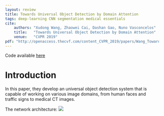 ```yaml
---
layout: review
title: Towards Universal Object Detection by Domain Attention
tags: deep-learning CNN segmentation medical essentials
cite:
    authors: "Xudong Wang, Zhaowei Cai, Dashan Gao, Nuno Vasconcelos"
    title:   "Towards Universal Object Detection by Domain Attention"
    venue:   "CVPR 2019"
pdf: "http://openaccess.thecvf.com/content_CVPR_2019/papers/Wang_Towards_Universal_Object_Detection_by_Domain_Attention_CVPR_2019_paper.pdf"
---
```


Code available [here](https://github.com/rbgirshick/py-faster-rcnn)

# Introduction

In this paper, they develop an universal object detection system that is capable of working on various image domains, from human faces and traffic signs to medical CT images. 



The network architecture:
![](/article/images/MyReview/UNetArchitecture.png)

